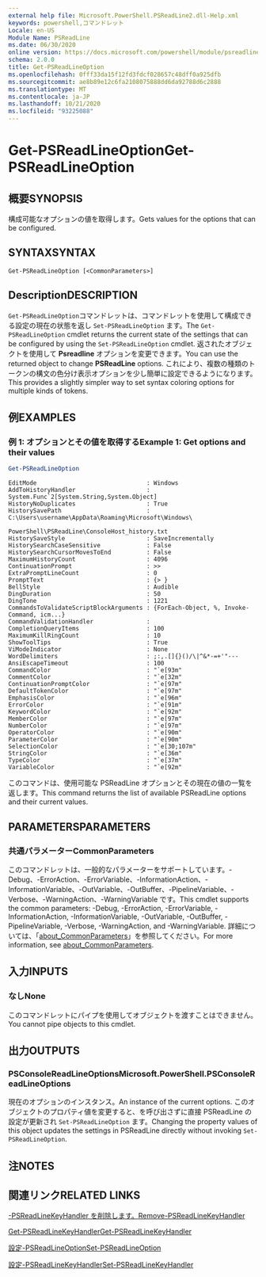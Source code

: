 ```yaml
---
external help file: Microsoft.PowerShell.PSReadLine2.dll-Help.xml
keywords: powershell,コマンドレット
Locale: en-US
Module Name: PSReadLine
ms.date: 06/30/2020
online version: https://docs.microsoft.com/powershell/module/psreadline/get-psreadlineoption?view=powershell-7&WT.mc_id=ps-gethelp
schema: 2.0.0
title: Get-PSReadLineOption
ms.openlocfilehash: 0fff33da15f12fd3fdcf028657c48dff0a925dfb
ms.sourcegitcommit: ae8b89e12c6fa2108075888dd6da92788d6c2888
ms.translationtype: MT
ms.contentlocale: ja-JP
ms.lasthandoff: 10/21/2020
ms.locfileid: "93225088"
---
```

# <span data-ttu-id="68996-103">Get-PSReadLineOption</span><span class="sxs-lookup"><span data-stu-id="68996-103">Get-PSReadLineOption</span></span>

## <span data-ttu-id="68996-104">概要</span><span class="sxs-lookup"><span data-stu-id="68996-104">SYNOPSIS</span></span>
<span data-ttu-id="68996-105">構成可能なオプションの値を取得します。</span><span class="sxs-lookup"><span data-stu-id="68996-105">Gets values for the options that can be configured.</span></span>

## <span data-ttu-id="68996-106">SYNTAX</span><span class="sxs-lookup"><span data-stu-id="68996-106">SYNTAX</span></span>

```
Get-PSReadLineOption [<CommonParameters>]
```

## <span data-ttu-id="68996-107">Description</span><span class="sxs-lookup"><span data-stu-id="68996-107">DESCRIPTION</span></span>

<span data-ttu-id="68996-108">`Get-PSReadLineOption`コマンドレットは、コマンドレットを使用して構成できる設定の現在の状態を返し `Set-PSReadLineOption` ます。</span><span class="sxs-lookup"><span data-stu-id="68996-108">The `Get-PSReadLineOption` cmdlet returns the current state of the settings that can be configured by using the `Set-PSReadLineOption` cmdlet.</span></span> <span data-ttu-id="68996-109">返されたオブジェクトを使用して **Psreadline** オプションを変更できます。</span><span class="sxs-lookup"><span data-stu-id="68996-109">You can use the returned object to change **PSReadLine** options.</span></span> <span data-ttu-id="68996-110">これにより、複数の種類のトークンの構文の色分け表示オプションを少し簡単に設定できるようになります。</span><span class="sxs-lookup"><span data-stu-id="68996-110">This provides a slightly simpler way to set syntax coloring options for multiple kinds of tokens.</span></span>

## <span data-ttu-id="68996-111">例</span><span class="sxs-lookup"><span data-stu-id="68996-111">EXAMPLES</span></span>

### <span data-ttu-id="68996-112">例 1: オプションとその値を取得する</span><span class="sxs-lookup"><span data-stu-id="68996-112">Example 1: Get options and their values</span></span>

```powershell
Get-PSReadLineOption
```

```Output
EditMode                               : Windows
AddToHistoryHandler                    : System.Func`2[System.String,System.Object]
HistoryNoDuplicates                    : True
HistorySavePath                        : C:\Users\username\AppData\Roaming\Microsoft\Windows\
                                         PowerShell\PSReadLine\ConsoleHost_history.txt
HistorySaveStyle                       : SaveIncrementally
HistorySearchCaseSensitive             : False
HistorySearchCursorMovesToEnd          : False
MaximumHistoryCount                    : 4096
ContinuationPrompt                     : >>
ExtraPromptLineCount                   : 0
PromptText                             : {> }
BellStyle                              : Audible
DingDuration                           : 50
DingTone                               : 1221
CommandsToValidateScriptBlockArguments : {ForEach-Object, %, Invoke-Command, icm...}
CommandValidationHandler               :
CompletionQueryItems                   : 100
MaximumKillRingCount                   : 10
ShowToolTips                           : True
ViModeIndicator                        : None
WordDelimiters                         : ;:,.[]{}()/\|^&*-=+'"---
AnsiEscapeTimeout                      : 100
CommandColor                           : "`e[93m"
CommentColor                           : "`e[32m"
ContinuationPromptColor                : "`e[97m"
DefaultTokenColor                      : "`e[97m"
EmphasisColor                          : "`e[96m"
ErrorColor                             : "`e[91m"
KeywordColor                           : "`e[92m"
MemberColor                            : "`e[97m"
NumberColor                            : "`e[97m"
OperatorColor                          : "`e[90m"
ParameterColor                         : "`e[90m"
SelectionColor                         : "`e[30;107m"
StringColor                            : "`e[36m"
TypeColor                              : "`e[37m"
VariableColor                          : "`e[92m"
```

<span data-ttu-id="68996-113">このコマンドは、使用可能な PSReadLine オプションとその現在の値の一覧を返します。</span><span class="sxs-lookup"><span data-stu-id="68996-113">This command returns the list of available PSReadLine options and their current values.</span></span>

## <span data-ttu-id="68996-114">PARAMETERS</span><span class="sxs-lookup"><span data-stu-id="68996-114">PARAMETERS</span></span>

### <span data-ttu-id="68996-115">共通パラメーター</span><span class="sxs-lookup"><span data-stu-id="68996-115">CommonParameters</span></span>

<span data-ttu-id="68996-116">このコマンドレットは、一般的なパラメーターをサポートしています。-Debug、-ErrorAction、-ErrorVariable、-InformationAction、-InformationVariable、-OutVariable、-OutBuffer、-PipelineVariable、-Verbose、-WarningAction、-WarningVariable です。</span><span class="sxs-lookup"><span data-stu-id="68996-116">This cmdlet supports the common parameters: -Debug, -ErrorAction, -ErrorVariable, -InformationAction, -InformationVariable, -OutVariable, -OutBuffer, -PipelineVariable, -Verbose, -WarningAction, and -WarningVariable.</span></span> <span data-ttu-id="68996-117">詳細については、「[about_CommonParameters](http://go.microsoft.com/fwlink/?LinkID=113216)」を参照してください。</span><span class="sxs-lookup"><span data-stu-id="68996-117">For more information, see [about_CommonParameters](http://go.microsoft.com/fwlink/?LinkID=113216).</span></span>

## <span data-ttu-id="68996-118">入力</span><span class="sxs-lookup"><span data-stu-id="68996-118">INPUTS</span></span>

### <span data-ttu-id="68996-119">なし</span><span class="sxs-lookup"><span data-stu-id="68996-119">None</span></span>

<span data-ttu-id="68996-120">このコマンドレットにパイプを使用してオブジェクトを渡すことはできません。</span><span class="sxs-lookup"><span data-stu-id="68996-120">You cannot pipe objects to this cmdlet.</span></span>

## <span data-ttu-id="68996-121">出力</span><span class="sxs-lookup"><span data-stu-id="68996-121">OUTPUTS</span></span>

### <span data-ttu-id="68996-122">PSConsoleReadLineOptions</span><span class="sxs-lookup"><span data-stu-id="68996-122">Microsoft.PowerShell.PSConsoleReadLineOptions</span></span>

<span data-ttu-id="68996-123">現在のオプションのインスタンス。</span><span class="sxs-lookup"><span data-stu-id="68996-123">An instance of the current options.</span></span> <span data-ttu-id="68996-124">このオブジェクトのプロパティ値を変更すると、を呼び出さずに直接 PSReadLine の設定が更新され `Set-PSReadLineOption` ます。</span><span class="sxs-lookup"><span data-stu-id="68996-124">Changing the property values of this object updates the settings in PSReadLine directly without invoking `Set-PSReadLineOption`.</span></span>

## <span data-ttu-id="68996-125">注</span><span class="sxs-lookup"><span data-stu-id="68996-125">NOTES</span></span>

## <span data-ttu-id="68996-126">関連リンク</span><span class="sxs-lookup"><span data-stu-id="68996-126">RELATED LINKS</span></span>

[<span data-ttu-id="68996-127">-PSReadLineKeyHandler を削除します。</span><span class="sxs-lookup"><span data-stu-id="68996-127">Remove-PSReadLineKeyHandler</span></span>](Remove-PSReadLineKeyHandler.md)

[<span data-ttu-id="68996-128">Get-PSReadLineKeyHandler</span><span class="sxs-lookup"><span data-stu-id="68996-128">Get-PSReadLineKeyHandler</span></span>](Get-PSReadLineKeyHandler.md)

[<span data-ttu-id="68996-129">設定-PSReadLineOption</span><span class="sxs-lookup"><span data-stu-id="68996-129">Set-PSReadLineOption</span></span>](Set-PSReadLineOption.md)

[<span data-ttu-id="68996-130">設定-PSReadLineKeyHandler</span><span class="sxs-lookup"><span data-stu-id="68996-130">Set-PSReadLineKeyHandler</span></span>](Set-PSReadLineKeyHandler.md)

